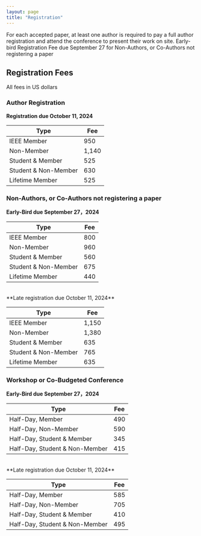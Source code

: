 ```yaml
---
layout: page 
title: "Registration"
---
```


For each accepted paper, at least one author is required to pay a full author registration and attend the conference to present their work on site. Early-bird Registration Fee due September 27 for Non-Authors, or Co-Authors not registering a paper 


## Registration Fees

All fees in US dollars

### Author Registration 

**Registration due October 11, 2024**

| Type                 | Fee   |
|----------------------|-------|
| IEEE Member          | 950   |
| Non-Member 	        | 1,140 | 
| Student & Member     | 	525  |
| Student & Non-Member | 	630  |
| Lifetime Member      | 	525  |


### Non-Authors, or Co-Authors not registering a paper 

**Early-Bird due September 27，2024**

| Type                 | Fee |
|----------------------|-----|
| IEEE Member          | 800 | 
| Non-Member           | 960 |
| Student & Member     | 560 |
| Student & Non-Member | 675 |	
| Lifetime Member      | 440 |	

<br/>
**Late registration due October 11, 2024**

| Type                 | Fee   |
|----------------------|-------|
| IEEE Member          | 1,150 | 
| Non-Member           | 1,380 |
| Student & Member     | 635   |
| Student & Non-Member | 765   |	
| Lifetime Member      | 635   |	


### Workshop or Co-Budgeted Conference

**Early-Bird due September 27，2024**

| Type                           | Fee |
|--------------------------------|-----|
| Half-Day, Member               | 490 | 
| Half-Day, Non-Member           | 590 |
| Half-Day, Student & Member     | 345 |
| Half-Day, Student & Non-Member | 415 |	



<br/>
**Late registration due October 11, 2024**

| Type                           | Fee |
|--------------------------------|-----|
| Half-Day, Member               | 585 | 
| Half-Day, Non-Member           | 705 |
| Half-Day, Student & Member     | 410 |
| Half-Day, Student & Non-Member | 495 |	

